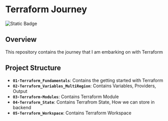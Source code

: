 # Terraform Journey

![Static Badge](https://img.shields.io/badge/Terraform-terraform?style=flat&logo=terraform&logoColor=white&logoSize=auto&color=%23844FBA)

## Overview

This repository contains the journey that I am embarking on with Terraform

## Project Structure

- **`01-Terraform_Fundamentals`**: Contains the getting started with Terraform
- **`02-Terraform_Variables_MultiRegion`**: Contains Variables, Providers, Output
- **`03-Terraform-Modules`**: Contains Terraform Module
- **`04-Terraform_State`**: Contains Terrafrom State, How we can store in backend
- **`05-Terraform_Workspace`**: Contains Terraform Workspace
